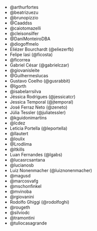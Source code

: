 - @arthurfortes
- @beatrizuezu
- @brunopizzio
- @Caaddss
- @caiotomazelli
- @cleisonsilfer
- @DaniMonteiroDBA
- @diogoffmelo
- Eliézer Bourchardt (@eliezerfb)
- Felipe Iasi (@ficosta)
- @ficorrea
- Gabriel César (@gabrielczar)
- @giovanisleite
- @Guilhermeslucas
- Gustavo Coelho (@gusrabbit)
- @Igorth
- @isabelarrsilva
- Jéssica Rodrigues (@jessicatcr)
- Jessica Temporal (@jtemporal)
- José Ferraz Neto (@zeneto)
- Júlia Tessler (@juliatessler)
- @kguidonimartins
- @lcdez
- Leticia Portella (@leportella)
- @llautert
- @loulix
- @Lrodlima
- @ltkills
- Luan Fernandes (@lgabs)
- @lucasrcsantana
- @lucianosb
- Luiz Nonenmacher (@luiznonenmacher)
- @magusd
- @marcosvafg
- @mschonfinkel
- @mvinoba
- @rgiovanini
- Rodolfo Ghiggi (@rodolfoghi)
- @rougeth
- @silviodc
- @tramontini
- @tuliocasagrande

